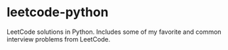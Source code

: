 # leetcode-python
LeetCode solutions in Python.  Includes some of my favorite and common interview problems from LeetCode.
